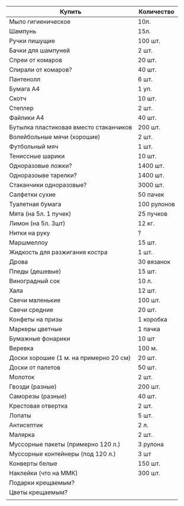 | Купить                                 | Количество  |
| -------------------------------------- | ----------- |
| Мыло гигиеническое                     | 10л.        |
| Шампунь                                | 15л.        |
| Ручки пишущие                          | 100 шт.     |
| Бачки для шампуней                     | 2 шт.       |
| Спреи от комаров                       | 20 шт.      |
| Спирали от комаров?                    | 40 шт.      |
| Пантенолл                              | 6 шт.       |
| Бумага А4                              | 1 уп.       |
| Скотч                                  | 10 шт.      |
| Степлер                                | 2 шт.       |
| Файлики А4                             | 40 шт.      |
| Бутылка пластиковая вместо стаканчиков | 200 шт.     |
| Волейбольные мячи (хорошие)            | 2 шт.       |
| Футбольный мяч                         | 1 шт.       |
| Тениссные шарики                       | 10 шт.      |
| Одноразовые ложки?                     | 1400 шт.    |
| Одноразоыве тарелки?                   | 1400 шт.    |
| Стаканчики одноразовые?                | 3000 шт.    |
| Салфетки сухие                         | 50 пачек    |
| Туалетная бумага                       | 100 рулонов |
| Мята (на 5л. 1 пучек)                  | 25 пучков   |
| Лимон (на 5л. 3шт)                     | 12 кг.      |
| Нитки на руку                          | ?           |
| Маршмеллоу                             | 15 шт.      |
| Жидкость для разжигания костра         | 1 шт.       |
| Дрова                                  | 30 вязанок  |
| Пледы (дешевые)                        | 15 шт.      |
| Виноградный сок                        | 10 л.       |
| Хала                                   | 12 шт.      |
| Свечи маленькие                        | 100 шт.     |
| Свечи средние                          | 20 шт.      |
| Конфеты на призы                       | 1 коробка   |
| Маркеры цветные                        | 1 пачка     |
| Бумажные фонарики                      | 10 шт       |
| Веревка                                | 100 м.      |
| Доски хорошие (1 м. на примерно 20 см) | 20 шт.      |
| Доски от палетов                       | 50 шт.      |
| Молоток                                | 2 шт.       |
| Гвозди (разные)                        | 200 шт.     |
| Саморезы (разные)                      | 40 шт.      |
| Крестовая отвертка                     | 2 шт.       |
| Лопаты                                 | 5 шт.       |
| Антисептик                             | 2 л.        |
| Малярка                                | 2 шт.       |
| Муссорные пакеты (примерно 120 л.)     | 3 рулона    |
| Муссорные контейнеры (под 120 л.)      | 3 шт        |
| Конверты белые                         | 150 шт.     |
| Наклейки (что на ММК)                  | 300 шт.     |
| Подарки крещаемым?                     |             |
| Цветы крещаемым?                       |             |
|                                        |             |


